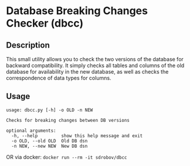 # Database Breaking Changes Checker (dbcc)

## Description

This small utility allows you to check the two versions of the database for backward compatibility.
It simply checks all tables and columns of the old database for availability in the new database,
as well as checks the correspondence of data types for columns.

## Usage

```
usage: dbcc.py [-h] -o OLD -n NEW

Checks for breaking changes between DB versions

optional arguments:
  -h, --help         show this help message and exit
  -o OLD, --old OLD  Old DB dsn
  -n NEW, --new NEW  New DB dsn
```

OR via docker: `docker run --rm -it sdrobov/dbcc`
